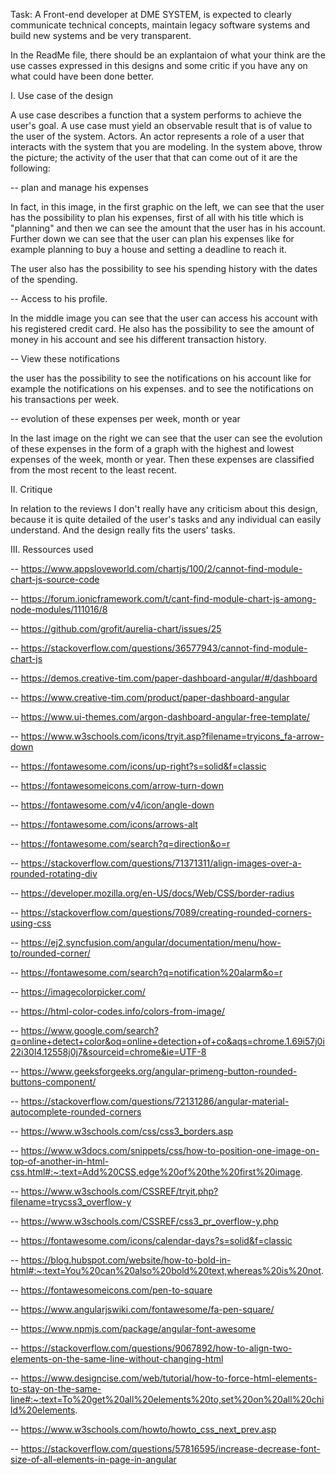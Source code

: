 Task: A Front-end developer at DME SYSTEM, is expected to clearly communicate technical concepts, maintain legacy software systems and build new systems and be very transparent.

In the ReadMe file, there should be an explantaion of what your think are the use casses expressed in this designs and some critic if you have any on what could have been done better.


I.  Use case of the design

A use case describes a function that a system performs to achieve the user's goal. A use case must yield an observable result that is of value to the user of the system. Actors. An actor represents a role of a user that interacts with the system that you are modeling. In the system above, throw the picture; the activity of the user that that can come out of it are the following:

-- plan and manage his expenses

In fact, in this image, in the first graphic on the left, we can see that the user has the possibility to plan his expenses, first of all with his title which is "planning" and then we can see the amount that the user has in his account. Further down we can see that the user can plan his expenses like for example planning to buy a house and setting a deadline to reach it.

The user also has the possibility to see his spending history with the dates of the spending.

-- Access to his profile.

In the middle image you can see that the user can access his account with his registered credit card. He also has the possibility to see the amount of money in his account and see his different transaction history.

-- View these notifications

the user has the possibility to see the notifications on his account like for example the notifications on his expenses. and to see the notifications on his transactions per week.

-- evolution of these expenses per week, month or year

In the last image on the right we can see that the user can see the evolution of these expenses in the form of a graph with the highest and lowest expenses of the week, month or year.
Then these expenses are classified from the most recent to the least recent.


II. Critique

In relation to the reviews I don't really have any criticism about this design, because it is quite detailed of the user's tasks and any individual can easily understand. And the design really fits the users' tasks.

III. Ressources used

-- https://www.appsloveworld.com/chartjs/100/2/cannot-find-module-chart-js-source-code

-- https://forum.ionicframework.com/t/cant-find-module-chart-js-among-node-modules/111016/8

-- https://github.com/grofit/aurelia-chart/issues/25

-- https://stackoverflow.com/questions/36577943/cannot-find-module-chart-js

-- https://demos.creative-tim.com/paper-dashboard-angular/#/dashboard

-- https://www.creative-tim.com/product/paper-dashboard-angular

-- https://www.ui-themes.com/argon-dashboard-angular-free-template/

-- https://www.w3schools.com/icons/tryit.asp?filename=tryicons_fa-arrow-down

-- https://fontawesome.com/icons/up-right?s=solid&f=classic

-- https://fontawesomeicons.com/arrow-turn-down

-- https://fontawesome.com/v4/icon/angle-down

-- https://fontawesome.com/icons/arrows-alt

-- https://fontawesome.com/search?q=direction&o=r

-- https://stackoverflow.com/questions/71371311/align-images-over-a-rounded-rotating-div

-- https://developer.mozilla.org/en-US/docs/Web/CSS/border-radius

-- https://stackoverflow.com/questions/7089/creating-rounded-corners-using-css

-- https://ej2.syncfusion.com/angular/documentation/menu/how-to/rounded-corner/

-- https://fontawesome.com/search?q=notification%20alarm&o=r

-- https://imagecolorpicker.com/

-- https://html-color-codes.info/colors-from-image/

-- https://www.google.com/search?q=online+detect+color&oq=online+detection+of+co&aqs=chrome.1.69i57j0i22i30l4.12558j0j7&sourceid=chrome&ie=UTF-8

-- https://www.geeksforgeeks.org/angular-primeng-button-rounded-buttons-component/

-- https://stackoverflow.com/questions/72131286/angular-material-autocomplete-rounded-corners

-- https://www.w3schools.com/css/css3_borders.asp

-- https://www.w3docs.com/snippets/css/how-to-position-one-image-on-top-of-another-in-html-css.html#:~:text=Add%20CSS,edge%20of%20the%20first%20image.

-- https://www.w3schools.com/CSSREF/tryit.php?filename=trycss3_overflow-y

-- https://www.w3schools.com/CSSREF/css3_pr_overflow-y.php

-- https://fontawesome.com/icons/calendar-days?s=solid&f=classic

-- https://blog.hubspot.com/website/how-to-bold-in-html#:~:text=You%20can%20also%20bold%20text,whereas%20is%20not.

-- https://fontawesomeicons.com/pen-to-square

-- https://www.angularjswiki.com/fontawesome/fa-pen-square/

-- https://www.npmjs.com/package/angular-font-awesome

-- https://stackoverflow.com/questions/9067892/how-to-align-two-elements-on-the-same-line-without-changing-html

-- https://www.designcise.com/web/tutorial/how-to-force-html-elements-to-stay-on-the-same-line#:~:text=To%20get%20all%20elements%20to,set%20on%20all%20child%20elements.

-- https://www.w3schools.com/howto/howto_css_next_prev.asp

-- https://stackoverflow.com/questions/57816595/increase-decrease-font-size-of-all-elements-in-page-in-angular


